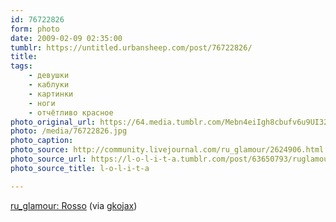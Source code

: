 ```yaml
---
id: 76722826
form: photo
date: 2009-02-09 02:35:00
tumblr: https://untitled.urbansheep.com/post/76722826/
title:
tags:
    - девушки
    - каблуки
    - картинки
    - ноги
    - отчётливо красное
photo_original_url: https://64.media.tumblr.com/Mebn4eiIgh8cbufv6u9UI32Bo1_500.jpg
photo: /media/76722826.jpg
photo_caption: 
photo_source: http://community.livejournal.com/ru_glamour/2624906.html
photo_source_url: https://l-o-l-i-t-a.tumblr.com/post/63650793/ruglamour-rosso
photo_source_title: l-o-l-i-t-a

---
```


<p><a href="http://community.livejournal.com/ru_glamour/2624906.html">ru_glamour: Rosso</a> (via <a href="http://gkojax.tumblr.com/post/76638445">gkojax</a>)</p>
